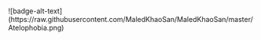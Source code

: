 <h3 align="center">
<!--<img src="https://raw.githubusercontent.com/MaledKhaoSan/MaledKhaoSan/master/Atelophobia.png" alt="stack"/>-->
</h3>
<a>![badge-alt-text](https://raw.githubusercontent.com/MaledKhaoSan/MaledKhaoSan/master/Atelophobia.png)</a>

<div align="center">

<!--**จริง ๆ แล้วก็แปลไม่ออกหรอก.🥲**  -->
</div>
